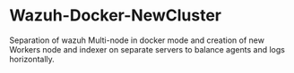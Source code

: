 # Wazuh-Docker-NewCluster
Separation of wazuh Multi-node in docker mode and creation of new Workers node and indexer on separate servers to balance agents and logs horizontally.

